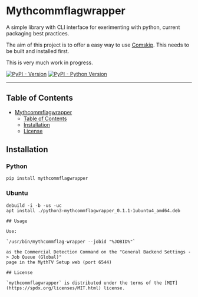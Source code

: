 # Mythcommflagwrapper

A simple library with CLI interface for exerimenting with python, current
packaging best practices.

The aim of this project is to offer a easy way to use [Comskip](https://github.com/erikkaashoek/Comskip). This needs to be built and installed first.

This is very much work in progress.

[![PyPI - Version](https://img.shields.io/pypi/v/mythcommflagwrapper.svg)](https://pypi.org/project/mythcommflagwrapper)
[![PyPI - Python Version](https://img.shields.io/pypi/pyversions/mythcommflagwrapper.svg)](https://pypi.org/project/mythcommflagwrapper)

-----

## Table of Contents

- [Mythcommflagwrapper](#mythcommflagwrapper)
  - [Table of Contents](#table-of-contents)
  - [Installation](#installation)
  - [License](#license)

## Installation

### Python

```console
pip install mythcommflagwrapper
```

### Ubuntu

```
debuild -i -b -us -uc
apt install ./python3-mythcommflagwrapper_0.1.1-1ubuntu4_amd64.deb

## Usage

Use:

`/usr/bin/mythcommflag-wrapper --jobid "%JOBID%"`

as the Commercial Detection Command on the "General Backend Settings -> Job Queue (Global)"
page in the MythTV Setup web (port 6544)

## License

`mythcommflagwrapper` is distributed under the terms of the [MIT](https://spdx.org/licenses/MIT.html) license.
